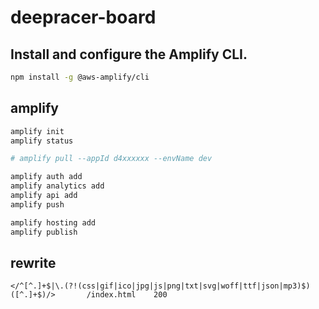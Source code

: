 # deepracer-board

## Install and configure the Amplify CLI.

```bash
npm install -g @aws-amplify/cli
```

## amplify

```bash
amplify init
amplify status

# amplify pull --appId d4xxxxxx --envName dev

amplify auth add
amplify analytics add
amplify api add
amplify push

amplify hosting add
amplify publish
```

## rewrite

```
</^[^.]+$|\.(?!(css|gif|ico|jpg|js|png|txt|svg|woff|ttf|json|mp3)$)([^.]+$)/>	    /index.html    200
```
